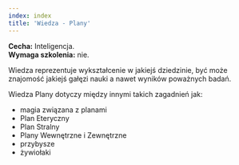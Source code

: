 ```yaml
---
index: index
title: 'Wiedza - Plany'
---
```



**Cecha:** Inteligencja.\
**Wymaga szkolenia:** nie.

Wiedza reprezentuje wykształcenie w jakiejś dziedzinie, być może znajomość jakiejś gałęzi nauki a nawet wyników poważnych badań.

Wiedza Plany dotyczy między innymi takich zagadnień jak:

- magia związana z planami
- Plan Eteryczny
- Plan Stralny
- Plany Wewnętrzne i Zewnętrzne
- przybysze
- żywiołaki
